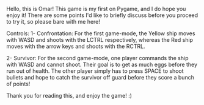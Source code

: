 Hello, this is Omar! This game is my first on Pygame, and I do hope you enjoy it! There are some points I'd like to briefly discuss before you proceed to try it, so please bare with me here!


Controls:
  1- Confrontation: For the first game-mode, the Yellow ship moves with WASD and shoots with the LCTRL respectively, whereas the Red ship moves with the arrow keys and shoots with the RCTRL.
  
  2- Survivor: For the second game-mode, one player commands the ship with WASD and cannot shoot. Their goal is to get as much eggs before they run out of health. The other player simply has to press SPACE to shoot bullets and hope to catch the survivor off guard before they score a bunch of points!
  
  
  
 Thank you for reading this, and enjoy the game! :)
